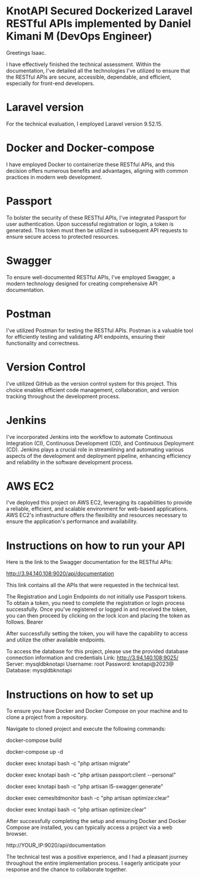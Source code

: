# KnotAPI Secured Dockerized Laravel RESTful APIs implemented by Daniel Kimani M (DevOps Engineer)
Greetings Isaac.

I have effectively finished the technical assessment. Within the documentation, I've detailed all the technologies I've utilized to ensure that the RESTful APIs are secure, accessible, dependable, and efficient, especially for front-end developers.

# Laravel version

For the technical evaluation, I employed Laravel version 9.52.15.

# Docker and Docker-compose

I have employed Docker to containerize these RESTful APIs, and this decision offers numerous benefits and advantages, aligning with common practices in modern web development.

# Passport
To bolster the security of these RESTful APIs, I've integrated Passport for user authentication. Upon successful registration or login, a token is generated. This token must then be utilized in subsequent API requests to ensure secure access to protected resources.

# Swagger

To ensure well-documented RESTful APIs, I've employed Swagger, a modern technology designed for creating comprehensive API documentation.

# Postman 

I've utilized Postman for testing the RESTful APIs. Postman is a valuable tool for efficiently testing and validating API endpoints, ensuring their functionality and correctness.

# Version Control

I've utilized GitHub as the version control system for this project. This choice enables efficient code management, collaboration, and version tracking throughout the development process. 

# Jenkins

I've incorporated Jenkins into the workflow to automate Continuous Integration (CI), Continuous Development (CD), and Continuous Deployment (CD). Jenkins plays a crucial role in streamlining and automating various aspects of the development and deployment pipeline, enhancing efficiency and reliability in the software development process.
# AWS EC2

I've deployed this project on AWS EC2, leveraging its capabilities to provide a reliable, efficient, and scalable environment for web-based applications. AWS EC2's infrastructure offers the flexibility and resources necessary to ensure the application's performance and availability.

# Instructions on how to run your API

Here is the link to the Swagger documentation for the RESTful APIs:

http://3.94.140.108:9020/api/documentation

This link contains all the APIs that were requested in the technical test.


The Registration and Login Endpoints do not initially use Passport tokens. To obtain a token, you need to complete the registration or login process successfully. Once you've registered or logged in and received the token, you can then proceed by clicking on the lock icon and placing the token as follows.
Bearer <TOKEN>

After successfully setting the token, you will have the capability to access and utilize the other available endpoints. 

To access the database for this project, please use the provided database connection information and credentials
Link: http://3.94.140.108:9025/
Server: mysqldbknotapi
Username: root
Password: knotapi@2023@
Database: mysqldbknotapi

# Instructions on how to set up

To ensure you have Docker and Docker Compose on your machine and to clone a project from a repository.

Navigate to cloned project and execute the following commands:

docker-compose build

docker-compose up -d

docker exec knotapi bash -c "php artisan migrate"

docker exec knotapi bash -c "php artisan passport:client --personal"

docker exec knotapi bash -c "php artisan l5-swagger:generate"

docker exec cemesltdmonitor bash -c "php artisan optimize:clear"

docker exec knotapi bash -c "php artisan optimize:clear"

After successfully completing the setup and ensuring Docker and Docker Compose are installed, you can typically access a project via a web browser.

http://YOUR_IP:9020/api/documentation

The technical test was a positive experience, and I had a pleasant journey throughout the entire implementation process. I eagerly anticipate your response and the chance to collaborate together.





